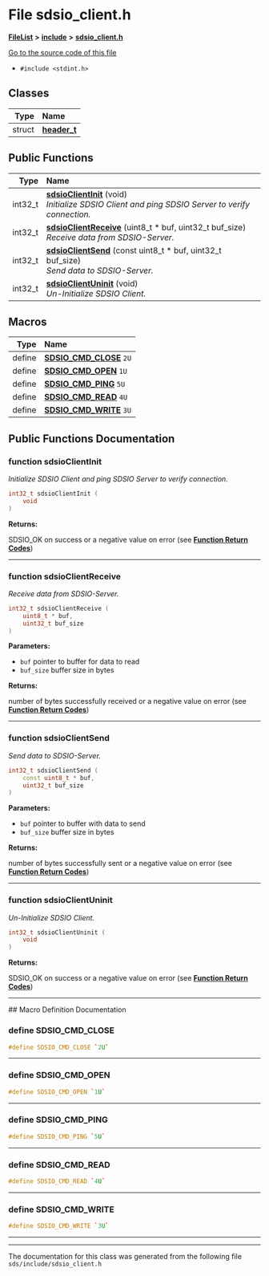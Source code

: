 

# File sdsio\_client.h



[**FileList**](files.md) **>** [**include**](dir_d09908635ef304ba819d3349bcb716bf.md) **>** [**sdsio\_client.h**](sdsio__client_8h.md)

[Go to the source code of this file](sdsio__client_8h_source.md)



* `#include <stdint.h>`















## Classes

| Type | Name |
| ---: | :--- |
| struct | [**header\_t**](structheader__t.md) <br> |






















## Public Functions

| Type | Name |
| ---: | :--- |
|  int32\_t | [**sdsioClientInit**](#function-sdsioclientinit) (void) <br>_Initialize SDSIO Client and ping SDSIO Server to verify connection._  |
|  int32\_t | [**sdsioClientReceive**](#function-sdsioclientreceive) (uint8\_t \* buf, uint32\_t buf\_size) <br>_Receive data from SDSIO-Server._  |
|  int32\_t | [**sdsioClientSend**](#function-sdsioclientsend) (const uint8\_t \* buf, uint32\_t buf\_size) <br>_Send data to SDSIO-Server._  |
|  int32\_t | [**sdsioClientUninit**](#function-sdsioclientuninit) (void) <br>_Un-Initialize SDSIO Client._  |



























## Macros

| Type | Name |
| ---: | :--- |
| define  | [**SDSIO\_CMD\_CLOSE**](sdsio__client_8h.md#define-sdsio_cmd_close)  `2U`<br> |
| define  | [**SDSIO\_CMD\_OPEN**](sdsio__client_8h.md#define-sdsio_cmd_open)  `1U`<br> |
| define  | [**SDSIO\_CMD\_PING**](sdsio__client_8h.md#define-sdsio_cmd_ping)  `5U`<br> |
| define  | [**SDSIO\_CMD\_READ**](sdsio__client_8h.md#define-sdsio_cmd_read)  `4U`<br> |
| define  | [**SDSIO\_CMD\_WRITE**](sdsio__client_8h.md#define-sdsio_cmd_write)  `3U`<br> |

## Public Functions Documentation




### function sdsioClientInit 

_Initialize SDSIO Client and ping SDSIO Server to verify connection._ 
```C++
int32_t sdsioClientInit (
    void
) 
```





**Returns:**

SDSIO\_OK on success or a negative value on error (see [**Function Return Codes**](group__SDS__IO__Return__Codes.md)) 





        

<hr>



### function sdsioClientReceive 

_Receive data from SDSIO-Server._ 
```C++
int32_t sdsioClientReceive (
    uint8_t * buf,
    uint32_t buf_size
) 
```





**Parameters:**


* `buf` pointer to buffer for data to read 
* `buf_size` buffer size in bytes 



**Returns:**

number of bytes successfully received or a negative value on error (see [**Function Return Codes**](group__SDS__IO__Return__Codes.md)) 





        

<hr>



### function sdsioClientSend 

_Send data to SDSIO-Server._ 
```C++
int32_t sdsioClientSend (
    const uint8_t * buf,
    uint32_t buf_size
) 
```





**Parameters:**


* `buf` pointer to buffer with data to send 
* `buf_size` buffer size in bytes 



**Returns:**

number of bytes successfully sent or a negative value on error (see [**Function Return Codes**](group__SDS__IO__Return__Codes.md)) 





        

<hr>



### function sdsioClientUninit 

_Un-Initialize SDSIO Client._ 
```C++
int32_t sdsioClientUninit (
    void
) 
```





**Returns:**

SDSIO\_OK on success or a negative value on error (see [**Function Return Codes**](group__SDS__IO__Return__Codes.md)) 





        

<hr>
## Macro Definition Documentation





### define SDSIO\_CMD\_CLOSE 

```C++
#define SDSIO_CMD_CLOSE `2U`
```




<hr>



### define SDSIO\_CMD\_OPEN 

```C++
#define SDSIO_CMD_OPEN `1U`
```




<hr>



### define SDSIO\_CMD\_PING 

```C++
#define SDSIO_CMD_PING `5U`
```




<hr>



### define SDSIO\_CMD\_READ 

```C++
#define SDSIO_CMD_READ `4U`
```




<hr>



### define SDSIO\_CMD\_WRITE 

```C++
#define SDSIO_CMD_WRITE `3U`
```




<hr>

------------------------------
The documentation for this class was generated from the following file `sds/include/sdsio_client.h`

